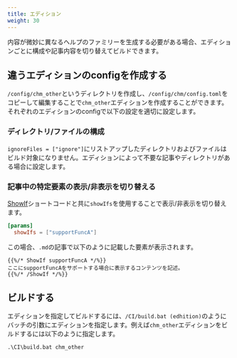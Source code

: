 ```yaml
---
title: エディション
weight: 30
---
```


内容が微妙に異なるヘルプのファミリーを生成する必要がある場合、エディションごとに構成や記事内容を切り替えてビルドできます。

## 違うエディションのconfigを作成する

`/config/chm_other`というディレクトリを作成し、`/config/chm/config.toml`をコピーして編集することで`chm_other`エディションを作成することができます。それぞれのエディションのconfigで以下の設定を適切に設定します。

### ディレクトリ/ファイルの構成

`ignoreFiles = ["ignore"]`にリストアップしたディレクトリおよびファイルはビルド対象になりません。エディションによって不要な記事やディレクトリがある場合に設定します。

### 記事中の特定要素の表示/非表示を切り替える

[ShowIf](./20_shortcodes.html)ショートコードと共に`showIfs`を使用することで表示/非表示を切り替えます。

```toml
[params]
  showIfs = ["supportFuncA"]
```

この場合、`.md`の記事で以下のように記載した要素が表示されます。

```
{{%/* ShowIf supportFuncA */%}}
ここにsupportFuncAをサポートする場合に表示するコンテンツを記述。
{{%/* /ShowIf */%}}
```

## ビルドする

エディションを指定してビルドするには、`/CI/build.bat (edhition)`のようにバッチの引数にエディションを指定します。例えば`chm_other`エディションをビルドするには以下のように指定します。

```
.\CI\build.bat chm_other
```
